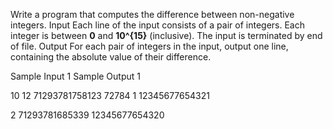 Write a program that computes the difference between
    non-negative integers.
Input
Each line of the input consists of a pair of integers. Each
    integer is between **0** and
    **10^{15}** (inclusive). The
    input is terminated by end of file.
Output
For each pair of integers in the input, output one line,
    containing the absolute value of their difference.


Sample Input 1
Sample Output 1




10 12
71293781758123 72784
1 12345677654321




2
71293781685339
12345677654320
